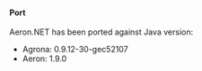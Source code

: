 #### Port
Aeron.NET has been ported against Java version:
- Agrona: 0.9.12-30-gec52107
- Aeron:  1.9.0
